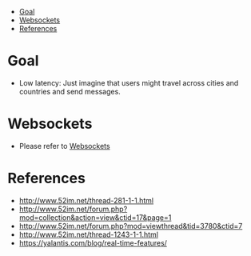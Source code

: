 - [Goal](#goal)
- [Websockets](#websockets)
- [References](#references)

# Goal
* Low latency: Just imagine that users might travel across cities and countries and send messages. 

# Websockets
* Please refer to [Websockets](https://eric-zhang-seattle.gitbook.io/mess-around/network/network_websockets)

# References
* http://www.52im.net/thread-281-1-1.html
* http://www.52im.net/forum.php?mod=collection&action=view&ctid=17&page=1
* http://www.52im.net/forum.php?mod=viewthread&tid=3780&ctid=7
* http://www.52im.net/thread-1243-1-1.html
* https://yalantis.com/blog/real-time-features/